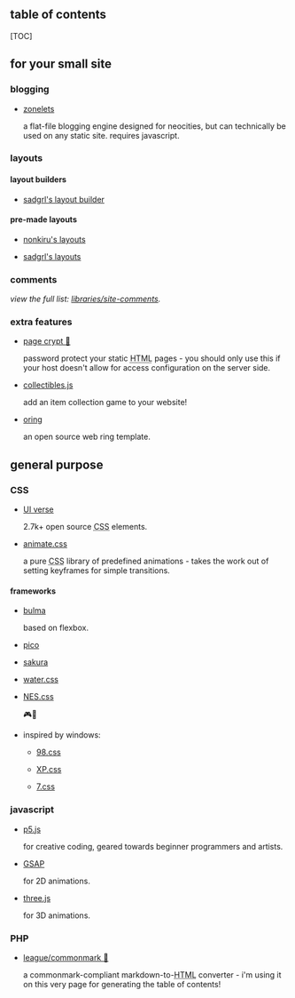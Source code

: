 <section>

<h2>table of contents</h2>

[TOC]

</section>

<section>

## for your small site

### blogging

- [zonelets](https://zonelets.net/)

    a flat-file blogging engine designed for neocities, but can technically be used on any static site. requires javascript.

### layouts

#### layout builders

- [sadgrl's layout builder](https://sadgrl.online/projects/layout-builder/)

#### pre-made layouts

- [nonkiru's layouts](https://nonkiru.art/layouts)

- [sadgrl's layouts](https://sadgrl.online/webmastery/layouts/)

### comments

*view the full list: [libraries/site-comments](/resources/webdev/libraries/site-comments).*

### extra features

- [page crypt 👑](https://www.maxlaumeister.com/pagecrypt/)

    password protect your static <abbr title="HyperText Markup Language">HTML</abbr> pages - you should only use this if your host doesn't allow for access configuration on the server side.

- [collectibles.js](https://github.com/MaxLaumeister/collectibles.js)

    add an item collection game to your website!

- [oring](https://github.com/Graycot/Oring)

    an open source web ring template.

</section>

<section>

## general purpose

### CSS

- [UI verse](https://uiverse.io/)

    2.7k+ open source <abbr title="Cascading Stylesheets">CSS</abbr> elements.

- [animate.css](https://animate.style/)

    a pure <abbr title="Cascading Stylesheets">CSS</abbr> library of predefined animations - takes the work out of setting keyframes for simple transitions.

#### frameworks

- [bulma](https://bulma.io/)

    based on flexbox.

- [pico](https://github.com/picocss/pico)

- [sakura](https://github.com/oxalorg/sakura)

- [water.css](https://github.com/kognise/water.css)

- [NES.css](https://github.com/nostalgic-css/NES.css)

    🎮💖

- inspired by windows:

    - [98.css](https://github.com/jdan/98.css)

    - [XP.css](https://botoxparty.github.io/XP.css/)

    - [7.css](https://khang-nd.github.io/7.css/)

### javascript

- [p5.js](https://p5js.org/)

    for creative coding, geared towards beginner programmers and artists.

- [GSAP](https://gsap.com/)

    for 2D animations.

- [three.js](https://threejs.org/)

    for 3D animations.

### PHP

- [league/commonmark 👑](https://commonmark.thephpleague.com/)

    a commonmark-compliant markdown-to-<abbr title="HyperText Markup Language">HTML</abbr> converter - i'm using it on this very page for generating the table of contents!

</section>

